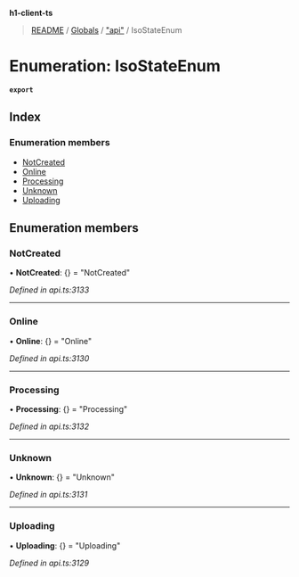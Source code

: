 **h1-client-ts**

> [README](../README.md) / [Globals](../globals.md) / ["api"](../modules/_api_.md) / IsoStateEnum

# Enumeration: IsoStateEnum

**`export`** 

## Index

### Enumeration members

* [NotCreated](_api_.isostateenum.md#notcreated)
* [Online](_api_.isostateenum.md#online)
* [Processing](_api_.isostateenum.md#processing)
* [Unknown](_api_.isostateenum.md#unknown)
* [Uploading](_api_.isostateenum.md#uploading)

## Enumeration members

### NotCreated

•  **NotCreated**: {} = "NotCreated"

*Defined in api.ts:3133*

___

### Online

•  **Online**: {} = "Online"

*Defined in api.ts:3130*

___

### Processing

•  **Processing**: {} = "Processing"

*Defined in api.ts:3132*

___

### Unknown

•  **Unknown**: {} = "Unknown"

*Defined in api.ts:3131*

___

### Uploading

•  **Uploading**: {} = "Uploading"

*Defined in api.ts:3129*
